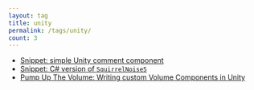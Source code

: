```yaml
---
layout: tag
title: unity
permalink: /tags/unity/
count: 3
---
```


- [Snippet: simple Unity comment component](https://tryfinally.dev/unity-comment-component)
- [Snippet: C# version of `SquirrelNoise5`](https://tryfinally.dev/squirrel-noise-5-ported-to-csharp)
- [Pump Up The Volume: Writing custom Volume Components in Unity](https://tryfinally.dev/unity-custom-srp-volume-components)
